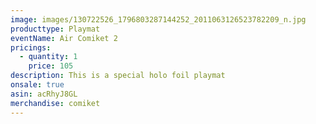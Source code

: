 ```yaml
---
image: images/130722526_1796803287144252_2011063126523782209_n.jpg
producttype: Playmat
eventName: Air Comiket 2
pricings:
  - quantity: 1
    price: 105
description: This is a special holo foil playmat
onsale: true
asin: acRhyJ8GL
merchandise: comiket
---
```

